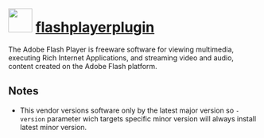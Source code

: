 # <img src="https://cdn.jsdelivr.net/gh/luzkenin/chocolatey-coreteampackages@edba4a5849ff756e767cba86641bea97ff5721fe/icons/flashplayer.png" width="48" height="48"/> [flashplayerplugin](https://chocolatey.org/packages/flashplayerplugin)


The Adobe Flash Player is freeware software for viewing multimedia, executing Rich Internet Applications, and streaming video and audio, content created on the Adobe Flash platform.

## Notes

- This vendor versions software only by the latest major version so `-version` parameter wich targets specific minor version will always install latest minor version.

